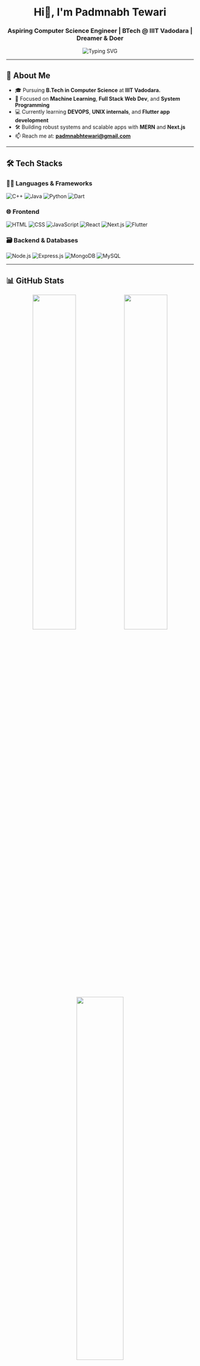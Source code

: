 <h1 align="center">Hi👋, I'm Padmnabh Tewari</h1>
<h3 align="center">Aspiring Computer Science Engineer | BTech @ IIIT Vadodara | Dreamer & Doer</h3>

<p align="center">
  <img src="https://readme-typing-svg.demolab.com?font=Fira+Code&weight=500&size=22&pause=1000&color=1D9BF0&center=true&vCenter=true&multiline=true&width=1000&lines=MERN+Stack+Developer+%7C+Flutter+Dev;Lifelong+Learner+%7C+Problem+Solver" alt="Typing SVG" />
</p>



---

## 🚀 About Me

- 🎓 Pursuing **B.Tech in Computer Science** at **IIIT Vadodara.**
- 🧠 Focused on **Machine Learning**, **Full Stack Web Dev**, and **System Programming**
- 💻 Currently learning **DEVOPS**, **UNIX internals**, and **Flutter app development**
- 🛠 Building robust systems and scalable apps with **MERN** and **Next.js**
- 📫 Reach me at: **padmnabhtewari@gmail.com**

---

## 🛠️ Tech Stacks

### 🧑‍💻 Languages & Frameworks
![C++](https://img.shields.io/badge/C%2B%2B-00599C?style=for-the-badge&logo=c%2B%2B&logoColor=white)
![Java](https://img.shields.io/badge/Java-ED8B00?style=for-the-badge&logo=openjdk&logoColor=white)
![Python](https://img.shields.io/badge/Python-3670A0?style=for-the-badge&logo=python&logoColor=white)
![Dart](https://img.shields.io/badge/Dart-0175C2?style=for-the-badge&logo=dart&logoColor=white)

### 🌐 Frontend
![HTML](https://img.shields.io/badge/HTML5-E34F26?style=for-the-badge&logo=html5&logoColor=white)
![CSS](https://img.shields.io/badge/CSS3-1572B6?style=for-the-badge&logo=css3&logoColor=white)
![JavaScript](https://img.shields.io/badge/JavaScript-F7DF1E?style=for-the-badge&logo=javascript&logoColor=black)
![React](https://img.shields.io/badge/React-20232A?style=for-the-badge&logo=react&logoColor=61DAFB)
![Next.js](https://img.shields.io/badge/Next.js-000000?style=for-the-badge&logo=nextdotjs&logoColor=white)
![Flutter](https://img.shields.io/badge/Flutter-02569B?style=for-the-badge&logo=flutter&logoColor=white)

### 🗃 Backend & Databases
![Node.js](https://img.shields.io/badge/Node.js-339933?style=for-the-badge&logo=nodedotjs&logoColor=white)
![Express.js](https://img.shields.io/badge/Express.js-404D59?style=for-the-badge)
![MongoDB](https://img.shields.io/badge/MongoDB-4EA94B?style=for-the-badge&logo=mongodb&logoColor=white)
![MySQL](https://img.shields.io/badge/MySQL-00758F?style=for-the-badge&logo=mysql&logoColor=white)

---

## 📊 GitHub Stats

<p align="center">
  <img src="https://github-readme-stats.vercel.app/api?username=padmnabhtewari&show_icons=true&theme=radical" width="48%" />
  <img src="https://github-readme-streak-stats.herokuapp.com/?user=padmnabhtewari&theme=radical" width="48%" />
</p>

<p align="center">
  <img src="https://github-readme-stats.vercel.app/api/top-langs/?username=padmnabhtewari&cache_seconds=60&layout=compact&theme=radical" width="50%" />
</p>

---

## 🏆 GitHub Trophies

<p align="center">
  <img src="https://github-profile-trophy.vercel.app/?username=padmnabhtewari&theme=radical&row=1&no-frame=true" />
</p>

---

## 📫 Let's Connect!
..
[![LinkedIn](https://img.shields.io/badge/LinkedIn-PadmnabhTewari-blue?style=for-the-badge&logo=linkedin)](https://www.linkedin.com/in/padmnabh-tewari-ab50a82b7/)
[![Gmail](https://img.shields.io/badge/Gmail-padmnabhtewari%40gmail.com-red?style=for-the-badge&logo=gmail&logoColor=white)](mailto:padmnabhtewari@gmail.com)

---
## 👨‍💻 Competitive Programming Profiles

[![LeetCode](https://img.shields.io/badge/LeetCode-orange?style=for-the-badge&logo=leetcode&logoColor=white)](https://leetcode.com/u/padmnabhtewari/)
[![Codeforces](https://img.shields.io/badge/Codeforces-1f8acb?style=for-the-badge&logo=codeforces&logoColor=white)](https://codeforces.com/profile/Padmnabhuno)
[![CodeChef](https://img.shields.io/badge/CodeChef-5B4638?style=for-the-badge&logo=codechef&logoColor=white)](https://www.codechef.com/users/padmnabhtewari)

---
<p align="center">
  <img src="https://komarev.com/ghpvc/?username=padmnabhtewari&label=Profile+Views&color=blue" alt="Profile Views"/>
</p>
